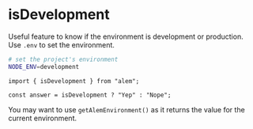 # isDevelopment

Useful feature to know if the environment is development or production. Use `.env` to set the environment.

```sh
# set the project's environment
NODE_ENV=development
```

```tsx
import { isDevelopment } from "alem";

const answer = isDevelopment ? "Yep" : "Nope";
```

You may want to use `getAlemEnvironment()` as it returns the value for the current environment.
